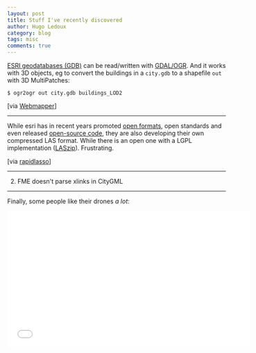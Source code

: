 ```yaml
---
layout: post
title: Stuff I've recently discovered
author: Hugo Ledoux
category: blog
tags: misc
comments: true
---
```



[ESRI geodatabases (GDB)](http://www.esri.com/news/arcnews/winter0809articles/the-geodatabase.html) can be read/written with [GDAL/OGR](http://www.gdal.org/). 
And it works with 3D objects, eg to convert the buildings in a `city.gdb` to a shapefile `out` with 3D MultiPatches:

```
$ ogr2ogr out city.gdb buildings_LOD2
```

[via [Webmapper](http://www.webmapper.nl/lab/top10nl-3d-brought-to-life-with-osm-buildings/)]

---

While esri has in recent years promoted [open formats](http://blogs.esri.com/esri/arcgis/tag/open-data/), open standards and even released [open-source code](https://github.com/Esri), they are also developing their own compressed LAS format. While there is an open one with a LGPL implementation ([LASzip](http://www.laszip.org)). Frustrating.

[via [rapidlasso](http://rapidlasso.com/2014/11/06/keeping-esri-honest/)]


---

2. FME doesn't parse xlinks in CityGML 

---

Finally, some people like their drones *a lot*:

<iframe width="560" height="315" src="//www.youtube.com/embed/VsHMjWORFvI" frameborder="0" allowfullscreen></iframe>


